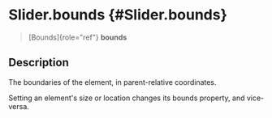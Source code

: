 Slider.bounds {#Slider.bounds}
=============

> [Bounds]{role="ref"} **bounds**

Description
-----------

The boundaries of the element, in parent-relative coordinates.

Setting an element\'s size or location changes its bounds property, and
vice-versa.
